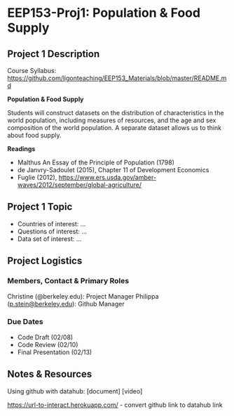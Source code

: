# EEP153-Proj1: Population & Food Supply

## Project 1 Description

Course Syllabus: https://github.com/ligonteaching/EEP153_Materials/blob/master/README.md

**Population & Food Supply**

Students will construct datasets on the distribution of characteristics in the world population, including measures of resources, and the age and sex composition of the world population. A separate dataset allows us to think about food supply.


**Readings**
- Malthus An Essay of the Principle of Population (1798)
- de Janvry-Sadoulet (2015), Chapter 11 of Development Economics
- Fuglie (2012), https://www.ers.usda.gov/amber-waves/2012/september/global-agriculture/

## Project 1 Topic

- Countries of interest: ...
- Questions of interest: ...
- Data set of interest: ...

## Project Logistics
### Members, Contact & Primary Roles

Christine (@berkeley.edu): Project Manager
Philippa (p.stein@berkeley.edu): Github Manager

### Due Dates
- Code Draft (02/08)
- Code Review (02/10)
- Final Presentation (02/13)


## Notes & Resources
Using github with datahub: [document] [video] 

https://url-to-interact.herokuapp.com/ - convert github link to datahub link
